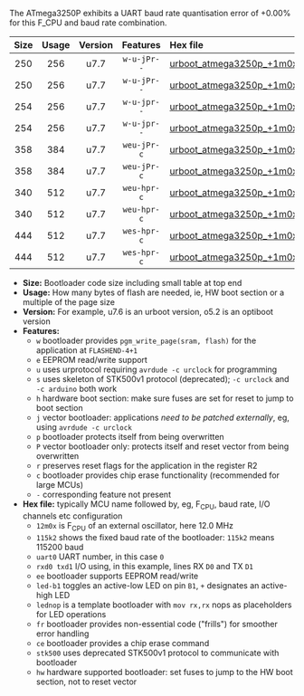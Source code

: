 The ATmega3250P exhibits a UART baud rate quantisation error of +0.00% for this F_CPU and baud rate combination.

|Size|Usage|Version|Features|Hex file|
|:-:|:-:|:-:|:-:|:--|
|250|256|u7.7|`w-u-jPr--`|[urboot_atmega3250p_+1m0x_+125k0_uart0_rxe0_txe1_led+b7.hex](https://raw.githubusercontent.com/stefanrueger/urboot.hex/main/mcus/atmega3250p/external_oscillator/fcpu_+1m0x/br_+125k0/urboot_atmega3250p_+1m0x_+125k0_uart0_rxe0_txe1_led+b7.hex)|
|250|256|u7.7|`w-u-jPr--`|[urboot_atmega3250p_+1m0x_+125k0_uart0_rxe0_txe1_lednop.hex](https://raw.githubusercontent.com/stefanrueger/urboot.hex/main/mcus/atmega3250p/external_oscillator/fcpu_+1m0x/br_+125k0/urboot_atmega3250p_+1m0x_+125k0_uart0_rxe0_txe1_lednop.hex)|
|254|256|u7.7|`w-u-jpr--`|[urboot_atmega3250p_+1m0x_+125k0_uart0_rxe0_txe1_led+b7_fr.hex](https://raw.githubusercontent.com/stefanrueger/urboot.hex/main/mcus/atmega3250p/external_oscillator/fcpu_+1m0x/br_+125k0/urboot_atmega3250p_+1m0x_+125k0_uart0_rxe0_txe1_led+b7_fr.hex)|
|254|256|u7.7|`w-u-jpr--`|[urboot_atmega3250p_+1m0x_+125k0_uart0_rxe0_txe1_lednop_fr.hex](https://raw.githubusercontent.com/stefanrueger/urboot.hex/main/mcus/atmega3250p/external_oscillator/fcpu_+1m0x/br_+125k0/urboot_atmega3250p_+1m0x_+125k0_uart0_rxe0_txe1_lednop_fr.hex)|
|358|384|u7.7|`weu-jPr-c`|[urboot_atmega3250p_+1m0x_+125k0_uart0_rxe0_txe1_ee_led+b7_fr_ce.hex](https://raw.githubusercontent.com/stefanrueger/urboot.hex/main/mcus/atmega3250p/external_oscillator/fcpu_+1m0x/br_+125k0/urboot_atmega3250p_+1m0x_+125k0_uart0_rxe0_txe1_ee_led+b7_fr_ce.hex)|
|358|384|u7.7|`weu-jPr-c`|[urboot_atmega3250p_+1m0x_+125k0_uart0_rxe0_txe1_ee_lednop_fr_ce.hex](https://raw.githubusercontent.com/stefanrueger/urboot.hex/main/mcus/atmega3250p/external_oscillator/fcpu_+1m0x/br_+125k0/urboot_atmega3250p_+1m0x_+125k0_uart0_rxe0_txe1_ee_lednop_fr_ce.hex)|
|340|512|u7.7|`weu-hpr-c`|[urboot_atmega3250p_+1m0x_+125k0_uart0_rxe0_txe1_ee_led+b7_fr_ce_hw.hex](https://raw.githubusercontent.com/stefanrueger/urboot.hex/main/mcus/atmega3250p/external_oscillator/fcpu_+1m0x/br_+125k0/urboot_atmega3250p_+1m0x_+125k0_uart0_rxe0_txe1_ee_led+b7_fr_ce_hw.hex)|
|340|512|u7.7|`weu-hpr-c`|[urboot_atmega3250p_+1m0x_+125k0_uart0_rxe0_txe1_ee_lednop_fr_ce_hw.hex](https://raw.githubusercontent.com/stefanrueger/urboot.hex/main/mcus/atmega3250p/external_oscillator/fcpu_+1m0x/br_+125k0/urboot_atmega3250p_+1m0x_+125k0_uart0_rxe0_txe1_ee_lednop_fr_ce_hw.hex)|
|444|512|u7.7|`wes-hpr-c`|[urboot_atmega3250p_+1m0x_+125k0_uart0_rxe0_txe1_ee_led+b7_fr_ce_stk500_hw.hex](https://raw.githubusercontent.com/stefanrueger/urboot.hex/main/mcus/atmega3250p/external_oscillator/fcpu_+1m0x/br_+125k0/urboot_atmega3250p_+1m0x_+125k0_uart0_rxe0_txe1_ee_led+b7_fr_ce_stk500_hw.hex)|
|444|512|u7.7|`wes-hpr-c`|[urboot_atmega3250p_+1m0x_+125k0_uart0_rxe0_txe1_ee_lednop_fr_ce_stk500_hw.hex](https://raw.githubusercontent.com/stefanrueger/urboot.hex/main/mcus/atmega3250p/external_oscillator/fcpu_+1m0x/br_+125k0/urboot_atmega3250p_+1m0x_+125k0_uart0_rxe0_txe1_ee_lednop_fr_ce_stk500_hw.hex)|

- **Size:** Bootloader code size including small table at top end
- **Usage:** How many bytes of flash are needed, ie, HW boot section or a multiple of the page size
- **Version:** For example, u7.6 is an urboot version, o5.2 is an optiboot version
- **Features:**
  + `w` bootloader provides `pgm_write_page(sram, flash)` for the application at `FLASHEND-4+1`
  + `e` EEPROM read/write support
  + `u` uses urprotocol requiring `avrdude -c urclock` for programming
  + `s` uses skeleton of STK500v1 protocol (deprecated); `-c urclock` and `-c arduino` both work
  + `h` hardware boot section: make sure fuses are set for reset to jump to boot section
  + `j` vector bootloader: applications *need to be patched externally*, eg, using `avrdude -c urclock`
  + `p` bootloader protects itself from being overwritten
  + `P` vector bootloader only: protects itself and reset vector from being overwritten
  + `r` preserves reset flags for the application in the register R2
  + `c` bootloader provides chip erase functionality (recommended for large MCUs)
  + `-` corresponding feature not present
- **Hex file:** typically MCU name followed by, eg, F<sub>CPU</sub>, baud rate, I/O channels etc configuration
  + `12m0x` is F<sub>CPU</sub> of an external oscillator, here 12.0 MHz
  + `115k2` shows the fixed baud rate of the bootloader: `115k2` means 115200 baud
  + `uart0` UART number, in this case `0`
  + `rxd0 txd1` I/O using, in this example, lines RX `D0` and TX `D1`
  + `ee` bootloader supports EEPROM read/write
  + `led-b1` toggles an active-low LED on pin `B1`, `+` designates an active-high LED
  + `lednop` is a template bootloader with `mov rx,rx` nops as placeholders for LED operations
  + `fr` bootloader provides non-essential code ("frills") for smoother error handling
  + `ce` bootloader provides a chip erase command
  + `stk500` uses deprecated STK500v1 protocol to communicate with bootloader
  + `hw` hardware supported bootloader: set fuses to jump to the HW boot section, not to reset vector
